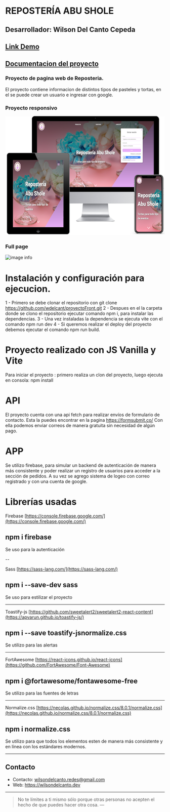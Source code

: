 # REPOSTERÍA ABU SHOLE

## Desarrollador: Wilson Del Canto Cepeda

## [Link Demo](https://proyectofront.vercel.app/)
## [Documentacion del proyecto](https://github.com/wdelcant/proyectoFront/blob/master/public/documentacion%20frontend.pdf)

### Proyecto de pagina web de Reposteria.

El proyecto contiene informacion de distintos tipos de pasteles y tortas, en el se puede crear un usuario e ingresar con google.

###  Proyecto responsivo

![image info](https://github.com/wdelcant/proyectoFront/blob/master/public/assets/images/reposteria.png)

### Full page

![image info](https://github.com/wdelcant/proyectoFront/blob/master/public/assets/images/fullpage.png)

# Instalación y configuración para ejecucion. 

1 - Primero se debe clonar el repositorio con git clone https://github.com/wdelcant/proyectoFront.git
2 - Despues en el la carpeta donde se clono el repositorio ejecutar comando npm i, para instalar las dependencias.
3 - Una vez instaladas la dependencia se ejecuta vite con el comando npm run dev
4 - Si queremos realizar el deploy del proyecto debemos ejecutar el comando npm run build.


# Proyecto realizado con JS Vanilla y Vite

Para iniciar el proyecto :
primero realiza un clon del proyecto,
luego ejecuta en consola:
npm install

# API

El proyecto cuenta con una api fetch para realizar envíos de formulario de contacto.
Esta la puedes encontrar en la pagina https://formsubmit.co/
Con ella podemos enviar correos de manera gratuita sin necesidad de algún pago.

# APP

Se utilizo firebase, para simular un backend de autenticación de manera más consistente y 
poder realizar un registro de usuarios para acceder a la sección de pedidos.
A su vez se agrego sistema de logeo con correo registrado y con una cuenta de google.

# Librerías usadas

Firebase
[https://console.firebase.google.com/](https://console.firebase.google.com/)

## npm i firebase

Se uso para la autenticación

--

Sass
[https://sass-lang.com/](https://sass-lang.com/)

## npm i --save-dev sass

Se uso para estilizar el proyecto

---

Toastify-js
[https://github.com/sweetalert2/sweetalert2-react-content](https://apvarun.github.io/toastify-js/)

## npm i --save toastify-jsnormalize.css

Se utilizo para las alertas

---

FortAwesome
[https://react-icons.github.io/react-icons](https://github.com/FortAwesome/Font-Awesome)

## npm i @fortawesome/fontawesome-free

Se utilizo para las fuentes de letras

---

Normalize.css
[https://necolas.github.io/normalize.css/8.0.1/normalize.css](https://necolas.github.io/normalize.css/8.0.1/normalize.css)

## npm i normalize.css

Se utilizo para que todos los elementos esten de manera más consistente y en línea con los estándares modernos.

---
## Contacto
- Contacto: wilsondelcanto.redes@gmail.com
- Web: https://wilsondelcanto.dev

---

> No te límites a ti mismo sólo porque otras personas no acepten el hecho de que puedes hacer otra cosa. —
